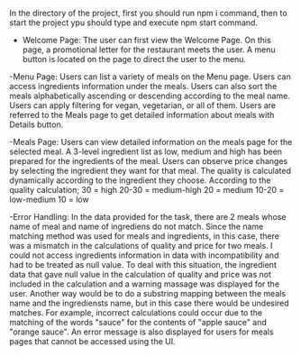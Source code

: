 In the directory of the project, first you should run npm i command, then to start the project ypu should type and execute npm start command.

- Welcome Page:
  The user can first view the Welcome Page. On this page, a promotional letter for the restaurant meets the user. A menu button is located on the page to direct the user to the menu.

-Menu Page:
  Users can list a variety of meals on the Menu page. Users can access ingredients information under the meals. Users can also sort the meals alphabetically ascending or descending according to the meal name. Users can apply filtering for vegan, vegetarian, or all of them. Users are referred to the Meals page to get detailed information about meals with Details button.

-Meals Page:
  Users can view detailed information on the meals page for the selected meal. A 3-level ingredient list as low, medium and high has been prepared for the ingredients of the meal. Users can observe price changes by selecting the ingredient they want for that meal. The quality is calculated dynamically according to the ingredient they choose.
According to the quality calculation;
30 = high
20-30 = medium-high
20 = medium
10-20 = low-medium
10 = low

-Error Handling:
	In the data provided for the task, there are 2 meals whose name of meal and name of ingrediens do not match. Since the name matching method was used for meals and ingredients, in this case, there was a mismatch in the calculations of quality and price for two meals. I could not access ingredients information in data with incompatibility and had to be treated as null value. To deal with this situation, the ingredient data that gave null value in the calculation of quality and price was not included in the calculation and a warning massage was displayed for the user. Another way would be to do a substring mapping between the meals name and the ingrediensts name, but in this case there would be undesired matches. For example, incorrect calculations could occur due to the matching of the words "sauce" for the contents of "apple sauce" and "orange sauce".
	An error message is also displayed for users for meals pages that cannot be accessed using the UI.


